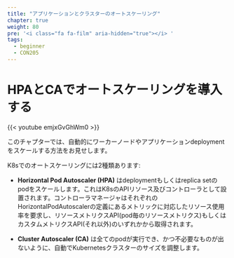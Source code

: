 ```yaml
---
title: "アプリケーションとクラスターのオートスケーリング"
chapter: true
weight: 80
pre: '<i class="fa fa-film" aria-hidden="true"></i> '
tags:
  - beginner
  - CON205
---
```


<!--
# Implement AutoScaling with HPA and CA
-->
# HPAとCAでオートスケーリングを導入する

{{< youtube emjxGvGhWm0 >}}

<!--
In this Chapter, we will show patterns for scaling your worker nodes and applications deployments automatically.

Automatic scaling in K8s comes in two forms:
-->
このチャプターでは、自動的にワーカーノードやアプリケーションdeploymentをスケールする方法をお見せします。

K8sでのオートスケーリングには2種類あります:

<!--
* **Horizontal Pod Autoscaler (HPA)** scales the pods in a deployment or replica set. It is implemented as a K8s API resource and a controller. The controller manager queries the resource utilization against the metrics specified in each HorizontalPodAutoscaler definition. It obtains the metrics from either the resource metrics API (for per-pod resource metrics), or the custom metrics API (for all other metrics).
-->
* **Horizontal Pod Autoscaler (HPA)** はdeploymentもしくはreplica setのpodをスケールします。これはK8sのAPIリソース及びコントローラとして設置されます。コントローラマネージャはそれぞれのHorizontalPodAutoscalerの定義にあるメトリックに対応したリソース使用率を要求し、リソースメトリクスAPI(pod毎のリソースメトリクス)もしくはカスタムメトリクスAPI(それ以外)のいずれかから取得されます。

<!--
* **Cluster Autoscaler (CA)** a component that automatically adjusts the size of a Kubernetes Cluster so that all pods have a place to run and there are no unneeded nodes.
-->
* **Cluster Autoscaler (CA)** は全てのpodが実行でき、かつ不必要なものが出ないように、自動でKubernetesクラスターのサイズを調整します。